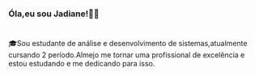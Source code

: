 ### Óla,eu sou Jadiane!👋🙂
#

🎓Sou estudante de análise e desenvolvimento de sistemas,atualmente cursando 2 período.Almejo me tornar uma profissional de excelência e estou estudando e me dedicando para isso.



<!--
**JadianeMiranda/JadianeMiranda** is a ✨ _special_ ✨ repository because its `README.md` (this file) appears on your GitHub profile.

Here are some ideas to get you started:

- 🔭 I’m currently working on ...
- 🌱 I’m currently learning ...
- 👯 I’m looking to collaborate on ...
- 🤔 I’m looking for help with ...
- 💬 Ask me about ...
- 📫 How to reach me: ...
- 😄 Pronouns: ...
- ⚡ Fun fact: ...
-->
